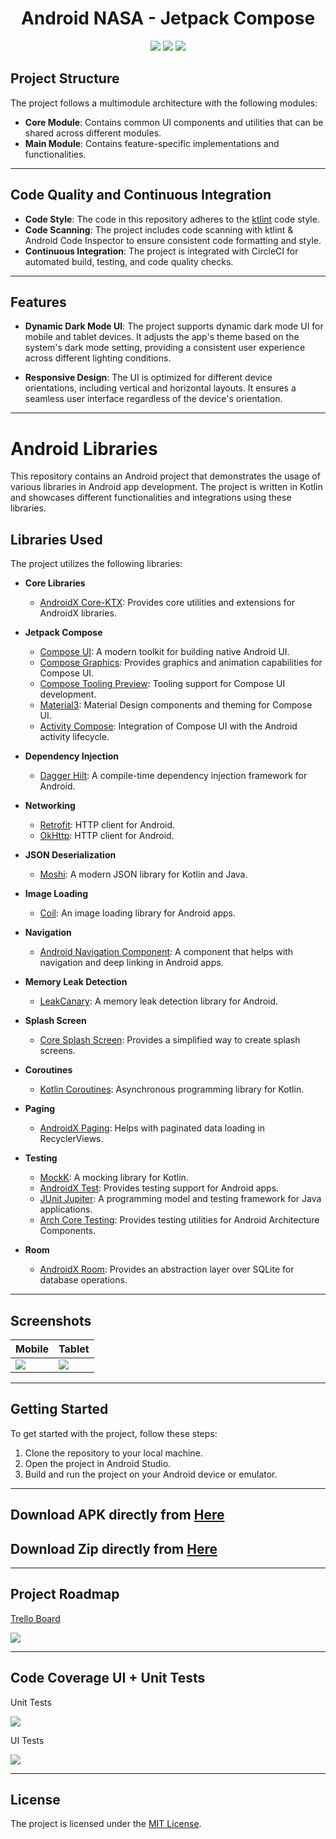  <h1 align="center"> Android NASA -  Jetpack Compose</h1>

<!-- Badges -->
<p align="center">
  <img src="https://img.shields.io/badge/Language-Kotlin-orange">
  <img src="https://img.shields.io/badge/Platform-Android-brightgreen">
  <img src="https://img.shields.io/badge/Architecture-MVVM-blueviolet">
</p>

## Project Structure

The project follows a multimodule architecture with the following modules:

- **Core Module**: Contains common UI components and utilities that can be shared across different modules.
- **Main Module**: Contains feature-specific implementations and functionalities.

---

## Code Quality and Continuous Integration

- **Code Style**: The code in this repository adheres to the [ktlint](https://ktlint.github.io/) code style.
- **Code Scanning**: The project includes code scanning with ktlint & Android Code Inspector to ensure consistent code formatting and style.
- **Continuous Integration**: The project is integrated with CircleCI for automated build, testing, and code quality checks.

---

## Features
- **Dynamic Dark Mode UI**: The project supports dynamic dark mode UI for mobile and tablet devices. It adjusts the app's theme based on the system's dark mode setting, providing a consistent user experience across different lighting conditions.

- **Responsive Design**: The UI is optimized for different device orientations, including vertical and horizontal layouts. It ensures a seamless user interface regardless of the device's orientation.

---

# Android Libraries

This repository contains an Android project that demonstrates the usage of various libraries in Android app development. The project is written in Kotlin and showcases different functionalities and integrations using these libraries.

## Libraries Used

The project utilizes the following libraries:

- **Core Libraries**
  - [AndroidX Core-KTX](https://developer.android.com/jetpack/androidx/releases/core): Provides core utilities and extensions for AndroidX libraries.

- **Jetpack Compose**
  - [Compose UI](https://developer.android.com/jetpack/compose): A modern toolkit for building native Android UI.
  - [Compose Graphics](https://developer.android.com/jetpack/compose/graphics): Provides graphics and animation capabilities for Compose UI.
  - [Compose Tooling Preview](https://developer.android.com/jetpack/compose/tooling): Tooling support for Compose UI development.
  - [Material3](https://developer.android.com/jetpack/compose/material3): Material Design components and theming for Compose UI.
  - [Activity Compose](https://developer.android.com/jetpack/compose/activity): Integration of Compose UI with the Android activity lifecycle.

- **Dependency Injection**
  - [Dagger Hilt](https://dagger.dev/hilt): A compile-time dependency injection framework for Android.

- **Networking**
  - [Retrofit](https://square.github.io/retrofit):  HTTP client for Android.
  - [OkHttp](https://square.github.io/okhttp): HTTP client for Android.

- **JSON Deserialization**
  - [Moshi](https://github.com/square/moshi): A modern JSON library for Kotlin and Java.

- **Image Loading**
  - [Coil](https://coil-kt.github.io/coil): An image loading library for Android apps.

- **Navigation**
  - [Android Navigation Component](https://developer.android.com/guide/navigation): A component that helps with navigation and deep linking in Android apps.

- **Memory Leak Detection**
  - [LeakCanary](https://square.github.io/leakcanary): A memory leak detection library for Android.

- **Splash Screen**
  - [Core Splash Screen](https://developer.android.com/jetpack/androidx/releases/core-splashscreen): Provides a simplified way to create splash screens.

- **Coroutines**
  - [Kotlin Coroutines](https://kotlinlang.org/docs/coroutines): Asynchronous programming library for Kotlin.

- **Paging**
  - [AndroidX Paging](https://developer.android.com/topic/libraries/architecture/paging): Helps with paginated data loading in RecyclerViews.

- **Testing**
  - [MockK](https://mockk.io): A mocking library for Kotlin.
  - [AndroidX Test](https://developer.android.com/training/testing): Provides testing support for Android apps.
  - [JUnit Jupiter](https://junit.org/junit5): A programming model and testing framework for Java applications.
  - [Arch Core Testing](https://developer.android.com/topic/libraries/architecture/testing): Provides testing utilities for Android Architecture Components.

- **Room**
  - [AndroidX Room](https://developer.android.com/topic/libraries/architecture/room): Provides an abstraction layer over SQLite for database operations.
 
---

## Screenshots

 | Mobile  | Tablet |
| ------------- | ------------- |
| ![](https://github.com/Aks-4125/nasa-jetpack-android/blob/master/screenshots/darkmode.gif) | ![](https://github.com/Aks-4125/nasa-jetpack-android/blob/master/screenshots/tablet.gif)|

---

## Getting Started
To get started with the project, follow these steps:

1. Clone the repository to your local machine.
2. Open the project in Android Studio.
3. Build and run the project on your Android device or emulator.

---

## Download APK directly from <a href="https://github.com/Aks-4125/nasa-jetpack-android/blob/master/screenshots/nasa-debug.apk" download>Here</a>

## Download Zip directly from <a href="https://github.com/Aks-4125/nasa-jetpack-android/blob/master/screenshots/Nasa%20Jetpack.zip" download>Here</a>

---

## Project Roadmap

[Trello Board](https://trello.com/b/NZLRZL3O/nasa-android-board-akash)

![](https://github.com/Aks-4125/nasa-jetpack-android/blob/master/screenshots/Trello-board.PNG)

---

## Code Coverage UI + Unit Tests

Unit Tests

![](https://github.com/Aks-4125/nasa-jetpack-android/blob/master/screenshots/junit-code-coverage.JPG)

UI Tests


![](https://github.com/Aks-4125/nasa-jetpack-android/blob/master/screenshots/ui-tests.JPG)


---

## License

The project is licensed under the [MIT License](https://github.com/Aks-4125/nasa-jetpack-android/blob/master/LICENSE.md).
